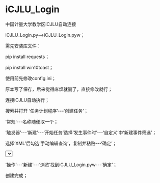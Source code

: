 # iCJLU_Login
中国计量大学教学区iCJLU自动连接

iCJLU_Login.py-->iCJLU_Login.pyw；

  需先安装库文件：
  
  pip install requests；
  
  pip install win10toast；

使用前先修改config.ini；

  原本写了保存，后来觉得麻烦就删了，直接修改就行；
  
连接iCJLU自动执行；

  搜索并打开 ‘任务计划程序’---‘创建任务’；
  
  ‘常规’---名称随便取一个；
  
  ‘触发器’---‘新建’---‘开始任务’选择‘发生事件时’---‘自定义’中‘新建事件筛选’；
  
  选择‘XML’后勾选‘手动编辑查询’，复制并粘贴---‘确定’；
 
<QueryList>
  <Query Id="0" Path="Microsoft-Windows-WLAN-AutoConfig/Operational">
    <Select Path="Microsoft-Windows-WLAN-AutoConfig/Operational">*[System[Provider[@Name='Microsoft-Windows-WLAN-AutoConfig'] and (EventID=8001)]][EventData[Data[@Name='SSID']='iCJLU'] or EventData[Data[@Name='SSID']='iCJLU2']]</Select>
  </Query>
</QueryList>

  ‘操作’---‘新建’---‘浏览’找到iCJLU_Login.pyw---‘确定’；
  
  创建完成；
